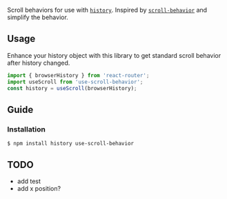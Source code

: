 Scroll behaviors for use with [`history`](https://github.com/reactjs/history). Inspired by [`scroll-behavior`](https://github.com/taion/scroll-behavior) and simplify the behavior.

## Usage

Enhance your history object with this library to get standard scroll behavior after history changed.

```js
import { browserHistory } from 'react-router';
import useScroll from 'use-scroll-behavior';
const history = useScroll(browserHistory);
```

## Guide

### Installation

```
$ npm install history use-scroll-behavior
```

## TODO
* add test
* add x position?
